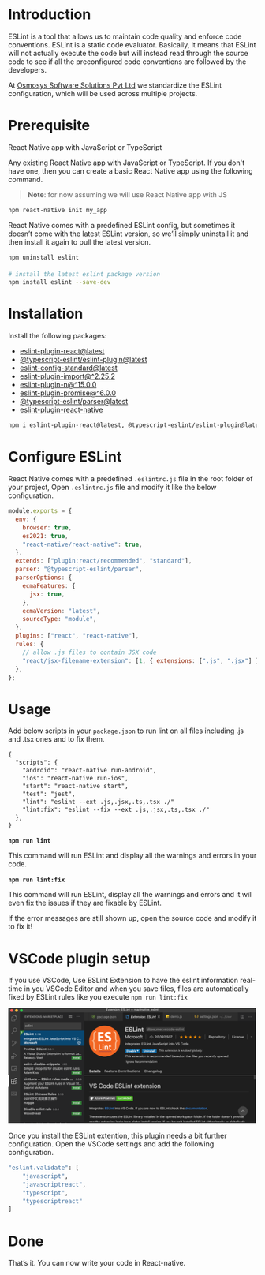 # Introduction

ESLint is a tool that allows us to maintain code quality and enforce code conventions. ESLint is a static code evaluator. Basically, it means that ESLint will not actually execute the code but will instead read through the source code to see if all the preconfigured code conventions are followed by the developers.

At [Osmosys Software Solutions Pvt Ltd](https://osmosys.co/) we standardize the ESLint configuration, which will be used across multiple projects.

# Prerequisite

React Native app with JavaScript or TypeScript

Any existing React Native app with JavaScript or TypeScript. If you don't have one, then you can create a basic React Native app using the following command.

> **Note**: for now assuming we will use React Native app with JS

```sh
npm react-native init my_app
```

React Native comes with a predefined ESLint config, but sometimes it doesn’t come with the latest ESLint version, so we’ll simply uninstall it and then install it again to pull the latest version.

```sh
npm uninstall eslint

# install the latest eslint package version
npm install eslint --save-dev
```

# Installation

Install the following packages:

- [eslint-plugin-react@latest](https://github.com/jsx-eslint/eslint-plugin-react)
- [@typescript-eslint/eslint-plugin@latest](https://github.com/typescript-eslint/typescript-eslint/tree/main/packages/eslint-plugin)
- [eslint-config-standard@latest](https://github.com/standard/eslint-config-standard)
- [eslint-plugin-import@^2.25.2](https://github.com/import-js/eslint-plugin-import)
- [eslint-plugin-n@^15.0.0 ](https://github.com/github/eslint-plugin-github)
- [eslint-plugin-promise@^6.0.0 ](https://github.com/xjamundx/eslint-plugin-promise)
- [@typescript-eslint/parser@latest](https://github.com/typescript-eslint/typescript-eslint/tree/main/packages/parser)
- [eslint-plugin-react-native](https://github.com/intellicode/eslint-plugin-react-native)

```sh
npm i eslint-plugin-react@latest, @typescript-eslint/eslint-plugin@latest, eslint-config-standard@latest, eslint@^8.0.1, eslint-plugin-import@^2.25.2, eslint-plugin-n@^15.0.0, eslint-plugin-promise@^6.0.0, @typescript-eslint/parser@latest eslint-plugin-react-native
```

# Configure ESLint

React Native comes with a predefined `.eslintrc.js` file in the root folder of your project, Open `.eslintrc.js` file and modify it like the below configuration.

```js
module.exports = {
  env: {
    browser: true,
    es2021: true,
    "react-native/react-native": true,
  },
  extends: ["plugin:react/recommended", "standard"],
  parser: "@typescript-eslint/parser",
  parserOptions: {
    ecmaFeatures: {
      jsx: true,
    },
    ecmaVersion: "latest",
    sourceType: "module",
  },
  plugins: ["react", "react-native"],
  rules: {
    // allow .js files to contain JSX code
    "react/jsx-filename-extension": [1, { extensions: [".js", ".jsx"] }],
  },
};
```

# Usage

Add below scripts in your `package.json` to run lint on all files including .js and .tsx ones and to fix them.

```
{
  "scripts": {
    "android": "react-native run-android",
    "ios": "react-native run-ios",
    "start": "react-native start",
    "test": "jest",
    "lint": "eslint --ext .js,.jsx,.ts,.tsx ./"
    "lint:fix": "eslint --fix --ext .js,.jsx,.ts,.tsx ./"
  },
}
```

**`npm run lint`**

This command will run ESLint and display all the warnings and errors in your code.

**`npm run lint:fix`**

This command will run ESLint, display all the warnings and errors and it will even fix the issues if they are fixable by ESLint.

If the error messages are still shown up, open the source code and modify it to fix it!

# VSCode plugin setup

If you use VSCode, Use ESLint Extension to have the eslint information real-time in you VSCode Editor and when you save files, files are automatically fixed by ESLint rules like you execute `npm run lint:fix`

<img width="502" alt="ESlint-Extension" src="assets/ESLint.png">

Once you install the ESLint extention, this plugin needs a bit further configuration. Open the VSCode settings and add the following configuration.

```sh
"eslint.validate": [
    "javascript",
    "javascriptreact",
    "typescript",
    "typescriptreact"
]
```

# Done

That’s it. You can now write your code in React-native.
